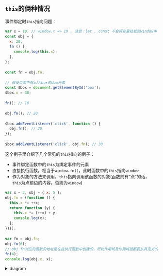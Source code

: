 ## `this`的俩种情况

事件绑定时`this`指向问题：  
```javascript
var x = 10; // window.x => 10 , 注意：let , const 不会将变量挂载到window中
const obj = {
  x: 20,
  fn () {
    console.log(this.x);
  },
};

const fn = obj.fn;

// 假设页面中有id为box的dom元素
const $box = document.getElementById('box');
$box.x = 30;

fn(); // 10

obj.fn(); // 20

$box.addEventListener('click', function () {
  obj.fn(); // 20
});

$box.addEventListener('click', obj.fn); // 30
```
这个例子里介绍了几个常见的`this`指向的例子：
* 事件绑定函数中的`this`为绑定事件的元素
* 直接执行函数，相当于`window.fn()`，此时函数中的`this`指向`window`
* 作为对象的方法来调用，`this`指向调用该函数的对象(函数前有“点”的话，`this`为点前边的内容，否则为`window`)

```javascript
var x = 3, obj = { x: 5 };
obj.fn = (function () {
  this.x *= ++x;
  return function (y) {
    this.x *= (++x) + y;
    console.log(x);
  };
})();

var fn = obj.fn;
obj.fn(6);
// obj.fn对应的函数的地址是在自执行函数中创建的，所以作用域及作用域链都要从其定义的位置开始查找
fn(4);
console.log(obj.x, x);
```
<details>
  <summary>diagram</summary>
  
  ![](https://raw.githubusercontent.com/wangkaiwd/drawing-bed/master/20200316224129.png)
</details>
